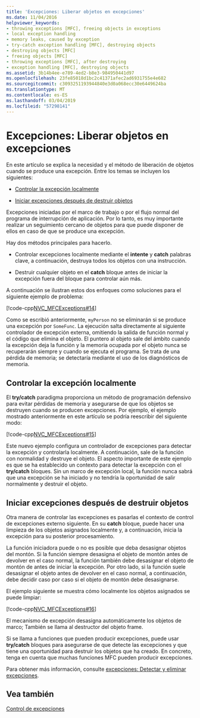 ```yaml
---
title: 'Excepciones: Liberar objetos en excepciones'
ms.date: 11/04/2016
helpviewer_keywords:
- throwing exceptions [MFC], freeing objects in exceptions
- local exception handling
- memory leaks, caused by exception
- try-catch exception handling [MFC], destroying objects
- destroying objects [MFC]
- freeing objects [MFC]
- throwing exceptions [MFC], after destroying
- exception handling [MFC], destroying objects
ms.assetid: 3b14b4ee-e789-4ed2-b8e3-984950441d97
ms.openlocfilehash: 23fe85018d1bc2c41371afec2ad6931755e4e682
ms.sourcegitcommit: c3093251193944840e3d0a068ecc30e6449624ba
ms.translationtype: MT
ms.contentlocale: es-ES
ms.lasthandoff: 03/04/2019
ms.locfileid: "57298141"
---
```

# <a name="exceptions-freeing-objects-in-exceptions"></a>Excepciones: Liberar objetos en excepciones

En este artículo se explica la necesidad y el método de liberación de objetos cuando se produce una excepción. Entre los temas se incluyen los siguientes:

- [Controlar la excepción localmente](#_core_handling_the_exception_locally)

- [Iniciar excepciones después de destruir objetos](#_core_throwing_exceptions_after_destroying_objects)

Excepciones iniciadas por el marco de trabajo o por el flujo normal del programa de interrupción de aplicación. Por lo tanto, es muy importante realizar un seguimiento cercano de objetos para que puede disponer de ellos en caso de que se produce una excepción.

Hay dos métodos principales para hacerlo.

- Controlar excepciones localmente mediante el **intente** y **catch** palabras clave, a continuación, destruya todos los objetos con una instrucción.

- Destruir cualquier objeto en el **catch** bloque antes de iniciar la excepción fuera del bloque para controlar aún más.

A continuación se ilustran estos dos enfoques como soluciones para el siguiente ejemplo de problema:

[!code-cpp[NVC_MFCExceptions#14](../mfc/codesnippet/cpp/exceptions-freeing-objects-in-exceptions_1.cpp)]

Como se escribió anteriormente, `myPerson` no se eliminarán si se produce una excepción por `SomeFunc`. La ejecución salta directamente al siguiente controlador de excepción externa, omitiendo la salida de función normal y el código que elimina el objeto. El puntero al objeto sale del ámbito cuando la excepción deja la función y la memoria ocupada por el objeto nunca se recuperarán siempre y cuando se ejecuta el programa. Se trata de una pérdida de memoria; se detectaría mediante el uso de los diagnósticos de memoria.

##  <a name="_core_handling_the_exception_locally"></a> Controlar la excepción localmente

El **try/catch** paradigma proporciona un método de programación defensivo para evitar pérdidas de memoria y asegurarse de que los objetos se destruyen cuando se producen excepciones. Por ejemplo, el ejemplo mostrado anteriormente en este artículo se podría reescribir del siguiente modo:

[!code-cpp[NVC_MFCExceptions#15](../mfc/codesnippet/cpp/exceptions-freeing-objects-in-exceptions_2.cpp)]

Este nuevo ejemplo configura un controlador de excepciones para detectar la excepción y controlarla localmente. A continuación, sale de la función con normalidad y destruye el objeto. El aspecto importante de este ejemplo es que se ha establecido un contexto para detectar la excepción con el **try/catch** bloques. Sin un marco de excepción local, la función nunca sabrá que una excepción se ha iniciado y no tendría la oportunidad de salir normalmente y destruir el objeto.

##  <a name="_core_throwing_exceptions_after_destroying_objects"></a> Iniciar excepciones después de destruir objetos

Otra manera de controlar las excepciones es pasarlas el contexto de control de excepciones externo siguiente. En su **catch** bloque, puede hacer una limpieza de los objetos asignados localmente y, a continuación, inicia la excepción para su posterior procesamiento.

La función iniciadora puede o no es posible que deba desasignar objetos del montón. Si la función siempre desasigna el objeto de montón antes de devolver en el caso normal, la función también debe desasignar el objeto de montón de antes de iniciar la excepción. Por otro lado, si la función suele desasignar el objeto antes de devolver en el caso normal, a continuación, debe decidir caso por caso si el objeto de montón debe desasignarse.

El ejemplo siguiente se muestra cómo localmente los objetos asignados se puede limpiar:

[!code-cpp[NVC_MFCExceptions#16](../mfc/codesnippet/cpp/exceptions-freeing-objects-in-exceptions_3.cpp)]

El mecanismo de excepción desasigna automáticamente los objetos de marco; También se llama al destructor del objeto frame.

Si se llama a funciones que pueden producir excepciones, puede usar **try/catch** bloques para asegurarse de que detecte las excepciones y que tiene una oportunidad para destruir los objetos que ha creado. En concreto, tenga en cuenta que muchas funciones MFC pueden producir excepciones.

Para obtener más información, consulte [excepciones: Detectar y eliminar excepciones](../mfc/exceptions-catching-and-deleting-exceptions.md).

## <a name="see-also"></a>Vea también

[Control de excepciones](../mfc/exception-handling-in-mfc.md)
